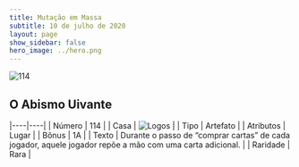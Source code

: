 ```yaml
---
title: Mutação em Massa
subtitle: 10 de julho de 2020
layout: page
show_sidebar: false
hero_image: ../hero.png
---
```


![114](https://cdn.keyforgegame.com/media/card_front/pt/479_114_GVHX66578HV5_pt.png)

## O Abismo Uivante

|----|----|
| Número | 114 |
| Casa | ![Logos](https://archonarcana.com/images/thumb/c/ce/Logos.png/22px-Logos.png "Logos") |
| Tipo | Artefato |
| Atributos | Lugar |
| Bônus | 1A |
| Texto | Durante o passo de “comprar cartas” de cada jogador, aquele jogador repõe a mão com uma carta adicional. |
| Raridade | Rara |
